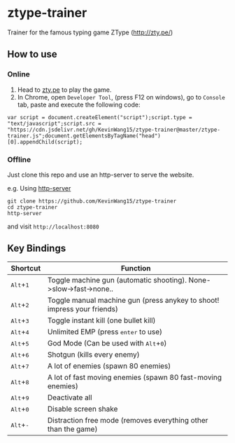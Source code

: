 # ztype-trainer
Trainer for the famous typing game ZType (http://zty.pe/)

## How to use

### Online
1. Head to [zty.pe](http://zty.pe/) to play the game.
2. In Chrome, open ```Developer Tool```, (press F12 on windows), go to ```Console``` tab, paste and execute the following code:
```
var script = document.createElement("script");script.type = "text/javascript";script.src = "https://cdn.jsdelivr.net/gh/KevinWang15/ztype-trainer@master/ztype-trainer.js";document.getElementsByTagName("head")[0].appendChild(script);
```

### Offline
Just clone this repo and use an http-server to serve the website.

e.g. Using [http-server](https://www.npmjs.com/package/http-server)

	git clone https://github.com/KevinWang15/ztype-trainer
	cd ztype-trainer
	http-server

and visit ```http://localhost:8080```

## Key Bindings
|Shortcut|Function|
|----|----|
|<kbd>Alt</kbd>+<kbd>1</kbd>|Toggle machine gun (automatic shooting). None->slow->fast->none..|
|<kbd>Alt</kbd>+<kbd>2</kbd>|Toggle manual machine gun (press anykey to shoot! impress your friends)|
|<kbd>Alt</kbd>+<kbd>3</kbd>|Toggle instant kill (one bullet kill)|
|<kbd>Alt</kbd>+<kbd>4</kbd>|Unlimited EMP (press <kbd>enter</kbd> to use)|
|<kbd>Alt</kbd>+<kbd>5</kbd>|God Mode (Can be used with <kbd>Alt</kbd>+<kbd>0</kbd>)|
|<kbd>Alt</kbd>+<kbd>6</kbd>|Shotgun (kills every enemy)|
|<kbd>Alt</kbd>+<kbd>7</kbd>|A lot of enemies (spawn 80 enemies)|
|<kbd>Alt</kbd>+<kbd>8</kbd>|A lot of fast moving enemies (spawn 80 fast-moving enemies)|
|<kbd>Alt</kbd>+<kbd>9</kbd>|Deactivate all|
|<kbd>Alt</kbd>+<kbd>0</kbd>|Disable screen shake|
|<kbd>Alt</kbd>+<kbd>-</kbd>|Distraction free mode (removes everything other than the game)|
